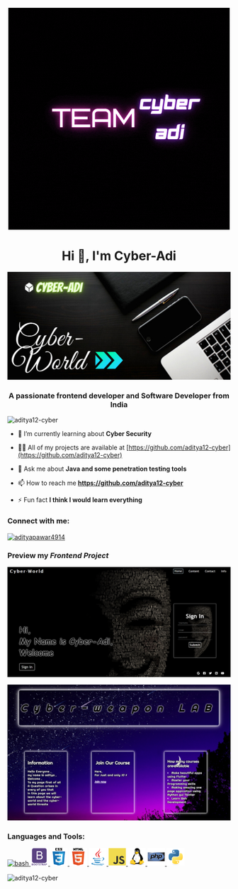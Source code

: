 <div align="center">
  
![](gitgif.gif)
  
</div>

<h1 align="center">Hi 👋, I'm Cyber-Adi</h1>

![](Githubimg.png)

<h3 align="center">A passionate frontend developer and Software Developer from India</h3>

<p align="left"> <img src="https://komarev.com/ghpvc/?username=aditya12-cyber&label=Profile%20views&color=0e75b6&style=flat" alt="aditya12-cyber" /> </p>

- 🌱 I’m currently learning about **Cyber Security**

- 👨‍💻 All of my projects are available at [https://github.com/aditya12-cyber](https://github.com/aditya12-cyber)

- 💬 Ask me about **Java and some penetration testing tools**

- 📫 How to reach me **https://github.com/aditya12-cyber**

- ⚡ Fun fact **I think I would learn everything**



<h3 align="left">Connect with me:</h3>
<p align="left">
<a href="https://instagram.com/adityapawar4914" target="blank"><img align="center" src="https://raw.githubusercontent.com/rahuldkjain/github-profile-readme-generator/master/src/images/icons/Social/instagram.svg" alt="adityapawar4914" height="30" width="40" /></a>
</p>

<h3 align="left">Preview my <em>Frontend Project</em></h3>

![](git1.PNG)

![](git2.PNG)

<h3 align="left">Languages and Tools:</h3>
<p align="left"> <a href="https://www.gnu.org/software/bash/" target="_blank"> <img src="https://www.vectorlogo.zone/logos/gnu_bash/gnu_bash-icon.svg" alt="bash" width="40" height="40"/> </a> <a href="https://getbootstrap.com" target="_blank"> <img src="https://raw.githubusercontent.com/devicons/devicon/master/icons/bootstrap/bootstrap-plain-wordmark.svg" alt="bootstrap" width="40" height="40"/> </a> <a href="https://www.w3schools.com/css/" target="_blank"> <img src="https://raw.githubusercontent.com/devicons/devicon/master/icons/css3/css3-original-wordmark.svg" alt="css3" width="40" height="40"/> </a> <a href="https://www.w3.org/html/" target="_blank"> <img src="https://raw.githubusercontent.com/devicons/devicon/master/icons/html5/html5-original-wordmark.svg" alt="html5" width="40" height="40"/> </a> <a href="https://www.java.com" target="_blank"> <img src="https://raw.githubusercontent.com/devicons/devicon/master/icons/java/java-original.svg" alt="java" width="40" height="40"/> </a> <a href="https://developer.mozilla.org/en-US/docs/Web/JavaScript" target="_blank"> <img src="https://raw.githubusercontent.com/devicons/devicon/master/icons/javascript/javascript-original.svg" alt="javascript" width="40" height="40"/> </a> <a href="https://www.linux.org/" target="_blank"> <img src="https://raw.githubusercontent.com/devicons/devicon/master/icons/linux/linux-original.svg" alt="linux" width="40" height="40"/> </a> <a href="https://www.php.net" target="_blank"> <img src="https://raw.githubusercontent.com/devicons/devicon/master/icons/php/php-original.svg" alt="php" width="40" height="40"/> </a> <a href="https://www.python.org" target="_blank"> <img src="https://raw.githubusercontent.com/devicons/devicon/master/icons/python/python-original.svg" alt="python" width="40" height="40"/> </a> </p>

<p><img align="center" src="https://github-readme-stats.vercel.app/api/top-langs?username=aditya12-cyber&show_icons=true&locale=en&layout=compact" alt="aditya12-cyber" /></p>
